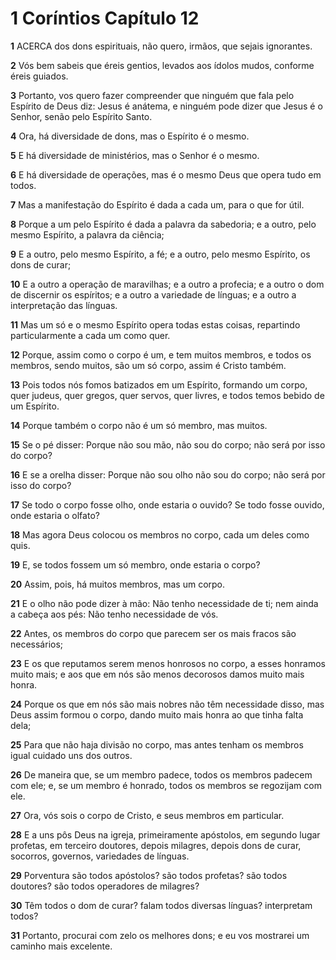 # 1 Coríntios Capítulo 12

**1** 	ACERCA dos dons espirituais, não quero, irmãos, que sejais ignorantes.

**2** 	Vós bem sabeis que éreis gentios, levados aos ídolos mudos, conforme éreis guiados.

**3** 	Portanto, vos quero fazer compreender que ninguém que fala pelo Espírito de Deus diz: Jesus é anátema, e ninguém pode dizer que Jesus é o Senhor, senão pelo Espírito Santo.

**4** 	Ora, há diversidade de dons, mas o Espírito é o mesmo.

**5** 	E há diversidade de ministérios, mas o Senhor é o mesmo.

**6** 	E há diversidade de operações, mas é o mesmo Deus que opera tudo em todos.

**7** 	Mas a manifestação do Espírito é dada a cada um, para o que for útil.

**8** 	Porque a um pelo Espírito é dada a palavra da sabedoria; e a outro, pelo mesmo Espírito, a palavra da ciência;

**9** 	E a outro, pelo mesmo Espírito, a fé; e a outro, pelo mesmo Espírito, os dons de curar;

**10** 	E a outro a operação de maravilhas; e a outro a profecia; e a outro o dom de discernir os espíritos; e a outro a variedade de línguas; e a outro a interpretação das línguas.

**11** 	Mas um só e o mesmo Espírito opera todas estas coisas, repartindo particularmente a cada um como quer.

**12** 	Porque, assim como o corpo é um, e tem muitos membros, e todos os membros, sendo muitos, são um só corpo, assim é Cristo também.

**13** 	Pois todos nós fomos batizados em um Espírito, formando um corpo, quer judeus, quer gregos, quer servos, quer livres, e todos temos bebido de um Espírito.

**14** 	Porque também o corpo não é um só membro, mas muitos.

**15** 	Se o pé disser: Porque não sou mão, não sou do corpo; não será por isso do corpo?

**16** 	E se a orelha disser: Porque não sou olho não sou do corpo; não será por isso do corpo?

**17** 	Se todo o corpo fosse olho, onde estaria o ouvido? Se todo fosse ouvido, onde estaria o olfato?

**18** 	Mas agora Deus colocou os membros no corpo, cada um deles como quis.

**19** 	E, se todos fossem um só membro, onde estaria o corpo?

**20** 	Assim, pois, há muitos membros, mas um corpo.

**21** 	E o olho não pode dizer à mão: Não tenho necessidade de ti; nem ainda a cabeça aos pés: Não tenho necessidade de vós.

**22** 	Antes, os membros do corpo que parecem ser os mais fracos são necessários;

**23** 	E os que reputamos serem menos honrosos no corpo, a esses honramos muito mais; e aos que em nós são menos decorosos damos muito mais honra.

**24** 	Porque os que em nós são mais nobres não têm necessidade disso, mas Deus assim formou o corpo, dando muito mais honra ao que tinha falta dela;

**25** 	Para que não haja divisão no corpo, mas antes tenham os membros igual cuidado uns dos outros.

**26** 	De maneira que, se um membro padece, todos os membros padecem com ele; e, se um membro é honrado, todos os membros se regozijam com ele.

**27** 	Ora, vós sois o corpo de Cristo, e seus membros em particular.

**28** 	E a uns pôs Deus na igreja, primeiramente apóstolos, em segundo lugar profetas, em terceiro doutores, depois milagres, depois dons de curar, socorros, governos, variedades de línguas.

**29** 	Porventura são todos apóstolos? são todos profetas? são todos doutores? são todos operadores de milagres?

**30** 	Têm todos o dom de curar? falam todos diversas línguas? interpretam todos?

**31** 	Portanto, procurai com zelo os melhores dons; e eu vos mostrarei um caminho mais excelente.

